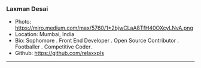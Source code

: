 ### Laxman Desai
- Photo: https://miro.medium.com/max/5760/1*2bjwCLaA8TfH40OXcyLNvA.png
- Location: Mumbai, India
- Bio: Sophomore . Front End Developer . Open Source Contributor . Footballer . Competitive Coder . 
- Github: https://github.com/relaxxpls
***
